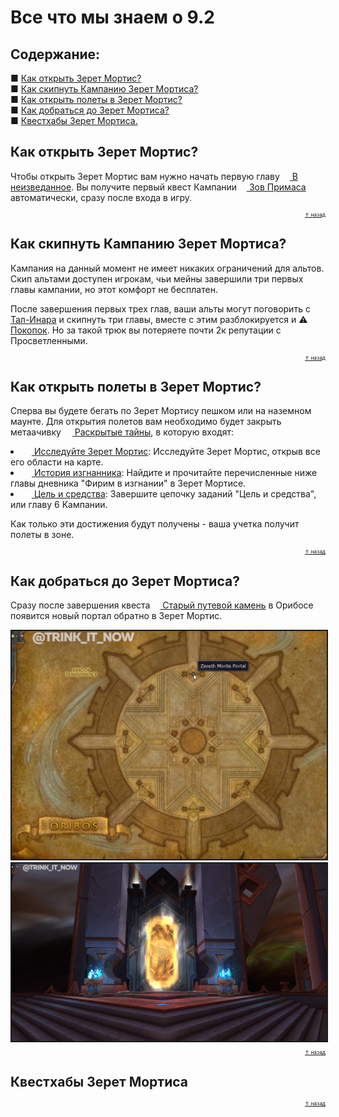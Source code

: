 <h1 id="guidestart">Все что мы знаем о 9.2</h1>

<nav class="toc">
	<h2>Содержание:</h2>
<!---01--->		■ <a href="#zmunlocking">Как открыть Зерет Мортис?</a><br>
<!---02--->		■ <a href="#zmskip">Как скипнуть Кампанию Зерет Мортиса?</a><br>
<!---03--->		■ <a href="#zmflying">Как открыть полеты в Зерет Мортис?</a><br>
<!---04--->		■ <a href="#zmreach">Как добраться до Зерет Мортиса?</a><br>
<!---05--->		■ <a href="#zmlocations">Квестхабы Зерет Мортиса.</a><br>
</nav>

<h2 id="zmunlocking">Как открыть Зерет Мортис?</h2>

Чтобы открыть Зерет Мортис вам нужно начать первую главу <a href="https://ru.wowhead.com/storyline/into-the-unknown-1265"><img src=https://wow.zamimg.com/images/wow/icons/tiny/quest-start-campaign.gif width="12" height="12" float=down> В неизведанное</a>. Вы получите первый квест Кампании <a href="https://ru.wowhead.com/quest=64942/call-of-the-primus"><img src=https://wow.zamimg.com/images/wow/icons/tiny/quest-start-campaign.gif width="12" height="12" float=down> Зов Примаса</a> автоматически, сразу после входа в игру.
<p style="text-align:right;font-size:60%;"><a href="#guidestart">⇮ назад</a></p>

<h2 id="zmskip">Как скипнуть Кампанию Зерет Мортиса?</h2>
Кампания на данный момент не имеет никаких ограничений для альтов. Скип альтами доступен игрокам, чьи мейны завершили три первых главы кампании, но этот комфорт не бесплатен.

После завершения первых трех глав, ваши альты могут поговорить с <a href="https://ru.wowhead.com/npc=159478">Тал-Инара</a> и скипнуть три главы, вместе с этим разблокируется и ⚠ <a href="#pocopoc">Покопок</a>. Но за такой трюк вы потеряете почти 2к репутации с Просветленными.
<p style="text-align:right;font-size:60%;"><a href="#guidestart">⇮ назад</a></p>

<h2 id="#zmflying">Как открыть полеты в Зерет Мортис?</h2>

Сперва вы будете бегать по Зерет Мортису пешком или на наземном маунте. Для открытия полетов вам необходимо будет закрыть метаачивку <a href="https://ru.wowhead.com/achievement=15514"><img src=https://wow.zamimg.com/images/wow/icons/tiny/inv_misc_map09.gif width="14" height="14" float=down> Раскрытые тайны</a>, в которую входят:

<li><a href="https://ru.wowhead.com/achievement=15224"><img src=https://wow.zamimg.com/images/wow/icons/tiny/achievement_zone_zerethmortis.gif width="14" height="14" float=down> Исследуйте Зерет Мортис</a>: Исследуйте Зерет Мортис, открыв все его области на карте.
<li><a href="https://ru.wowhead.com/achievement=15509"><img src=https://wow.zamimg.com/images/wow/icons/tiny/inv_inscription_vantusrune_progenitor.gif width="14" height="14" float=down> История изгнанника</a>: Найдите и прочитайте перечисленные ниже главы дневника "Фирим в изгнании" в Зерет Мортисе.
<li><a href="https://ru.wowhead.com/achievement=15518"><img src=https://wow.zamimg.com/images/wow/icons/tiny/inv_progenitorgeode.gif width="14" height="14" float=down> Цель и средства</a>: Завершите цепочку заданий "Цель и средства", или главу 6 Кампании.
    
Как только эти достижения будут получены - ваша учетка получит полеты в зоне.
<p style="text-align:right;font-size:60%;"><a href="#guidestart">⇮ назад</a></p>

<h2 id="#zmreach">Как добраться до Зерет Мортиса?</h2>

Сразу после завершения квеста <a href="https://ptr.wowhead.com/quest=64957/this-old-waystone"><img src=https://wow.zamimg.com/images/wow/icons/tiny/quest-start-campaign.gif width="12" height="12" float=down> Старый путевой камень</a> в Орибосе появится новый портал обратно в Зерет Мортис.

<center>
<img src=https://github.com/MagicalCow/TrinkIT-News/blob/main/Sources/Assets/Guide-Next-Patch-9.2/Guide-Next-Patch-9.2-0401.jpg float=center border=2>
</center>
<center>
<img src=https://github.com/MagicalCow/TrinkIT-News/blob/main/Sources/Assets/Guide-Next-Patch-9.2/Guide-Next-Patch-9.2-0402.jpg float=center border=2>
</center>

<p style="text-align:right;font-size:60%;"><a href="#guidestart">⇮ назад</a></p>

<h2 id="#zmhubs">Квестхабы Зерет Мортиса</h2>



<p style="text-align:right;font-size:60%;"><a href="#guidestart">⇮ назад</a></p>